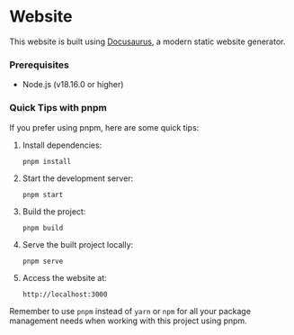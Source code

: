 # Website

This website is built using [Docusaurus](https://docusaurus.io/), a modern static website generator.

### Prerequisites

- Node.js (v18.16.0 or higher)


### Quick Tips with pnpm

If you prefer using pnpm, here are some quick tips:

1. Install dependencies:
   ```
   pnpm install
   ```

2. Start the development server:
   ```
   pnpm start
   ```

3. Build the project:
   ```
   pnpm build
   ```

4. Serve the built project locally:
   ```
   pnpm serve
   ```

5. Access the website at:
   ```
   http://localhost:3000
   ```

Remember to use `pnpm` instead of `yarn` or `npm` for all your package management needs when working with this project using pnpm.